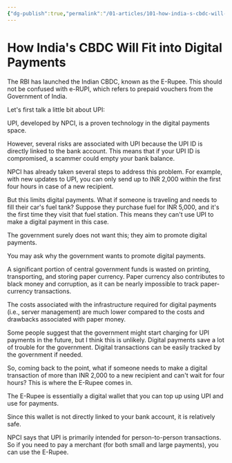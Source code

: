 ```yaml
---
{"dg-publish":true,"permalink":"/01-articles/101-how-india-s-cbdc-will-fit-into-digital-payments/","tags":["gardenEntry"]}
---
```


# How India's CBDC Will Fit into Digital Payments


The RBI has launched the Indian CBDC, known as the E-Rupee. This should not be confused with e-RUPI, which refers to prepaid vouchers from the Government of India.

  

Let's first talk a little bit about UPI:

  

UPI, developed by NPCI, is a proven technology in the digital payments space.

  

However, several risks are associated with UPI because the UPI ID is directly linked to the bank account. This means that if your UPI ID is compromised, a scammer could empty your bank balance.

  

NPCI has already taken several steps to address this problem. For example, with new updates to UPI, you can only send up to INR 2,000 within the first four hours in case of a new recipient.

  

But this limits digital payments. What if someone is traveling and needs to fill their car's fuel tank? Suppose they purchase fuel for INR 5,000, and it's the first time they visit that fuel station. This means they can't use UPI to make a digital payment in this case.

  

The government surely does not want this; they aim to promote digital payments.

  

You may ask why the government wants to promote digital payments.

  

A significant portion of central government funds is wasted on printing, transporting, and storing paper currency. Paper currency also contributes to black money and corruption, as it can be nearly impossible to track paper-currency transactions.

  

The costs associated with the infrastructure required for digital payments (i.e., server management) are much lower compared to the costs and drawbacks associated with paper money.

  

Some people suggest that the government might start charging for UPI payments in the future, but I think this is unlikely. Digital payments save a lot of trouble for the government. Digital transactions can be easily tracked by the government if needed.

  

So, coming back to the point, what if someone needs to make a digital transaction of more than INR 2,000 to a new recipient and can't wait for four hours? This is where the E-Rupee comes in.

  

The E-Rupee is essentially a digital wallet that you can top up using UPI and use for payments.

  

Since this wallet is not directly linked to your bank account, it is relatively safe.

  

NPCI says that UPI is primarily intended for person-to-person transactions. So if you need to pay a merchant (for both small and large payments), you can use the E-Rupee.
